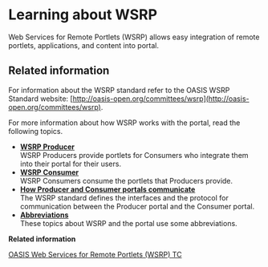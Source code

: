 # Learning about WSRP

Web Services for Remote Portlets \(WSRP\) allows easy integration of remote portlets, applications, and content into portal.

## Related information

For information about the WSRP standard refer to the OASIS WSRP Standard website: [http://oasis-open.org/committees/wsrp](http://oasis-open.org/committees/wsrp).

For more information about how WSRP works with the portal, read the following topics.

-   **[WSRP Producer](../admin-system/wsrpc_prod.md)**  
WSRP Producers provide portlets for Consumers who integrate them into their portal for their users.
-   **[WSRP Consumer](../admin-system/wsrpc_cons.md)**  
WSRP Consumers consume the portlets that Producers provide.
-   **[How Producer and Consumer portals communicate](../admin-system/wsrpc_comint.md)**  
The WSRP standard defines the interfaces and the protocol for communication between the Producer portal and the Consumer portal.
-   **[Abbreviations](../admin-system/wsrpc_abbrv.md)**  
These topics about WSRP and the portal use some abbreviations.


**Related information**  


[OASIS Web Services for Remote Portlets \(WSRP\) TC](https://www.oasis-open.org/committees/tc_home.php?wg_abbrev=wsrp)

